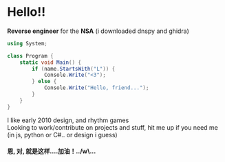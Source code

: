 # **Hello!!**


**Reverse engineer** for the **NSA** (i downloaded dnspy and ghidra)
```csharp
using System;

class Program {
    static void Main() {
        if (name.StartsWith("L")) {
            Console.Write("<3");
        } else {
            Console.Write("Hello, friend...");
        }
    }
}
```
I like early 2010 design, and rhythm games<br>Looking to work/contribute on projects and stuff, hit  me up if you need me (in js, python or C#.. or design i guess) 
#### 恩, 对, 就是这样....加油！../w\\...
